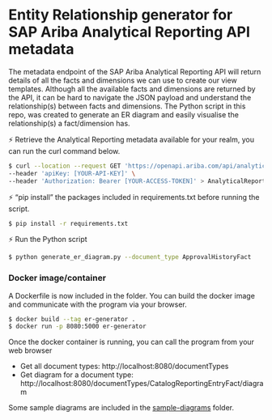 # Entity Relationship generator for SAP Ariba Analytical Reporting API metadata

The metadata endpoint of the SAP Ariba Analytical Reporting API will return details of all the facts and dimensions we can use to create our view templates. Although all the available facts and dimensions are returned by the API, it can be hard to navigate the JSON payload and understand the relationship(s) between facts and dimensions. The Python script in this repo, was created to generate an ER diagram and easily visualise the relationship(s) a fact/dimension has.

⚡ Retrieve the Analytical Reporting metadata available for your realm, you can run the curl command below.

```bash
$ curl --location --request GET 'https://openapi.ariba.com/api/analytics-reporting-view/v1/prod/metadata?realm=[YOUR-REALM-T]&product=analytics&includePrimaryKeys=true' \
--header 'apiKey: [YOUR-API-KEY]' \
--header 'Authorization: Bearer [YOUR-ACCESS-TOKEN]' > AnalyticalReportingMetadata.json
```

⚡ “pip install” the packages included in requirements.txt before running the script.

```bash
$ pip install -r requirements.txt
```

⚡ Run the Python script

```bash
$ python generate_er_diagram.py --document_type ApprovalHistoryFact
```

### Docker image/container

A Dockerfile is now included in the folder. You can build the docker image and communicate with the program via your browser.

```bash
$ docker build --tag er-generator .
$ docker run -p 8080:5000 er-generator
```

Once the docker container is running, you can call the program from your web browser
- Get all document types: http://localhost:8080/documentTypes
- Get diagram for a document type: http://localhost:8080/documentTypes/CatalogReportingEntryFact/diagram

Some sample diagrams are included in the [sample-diagrams](./sample-diagrams) folder.